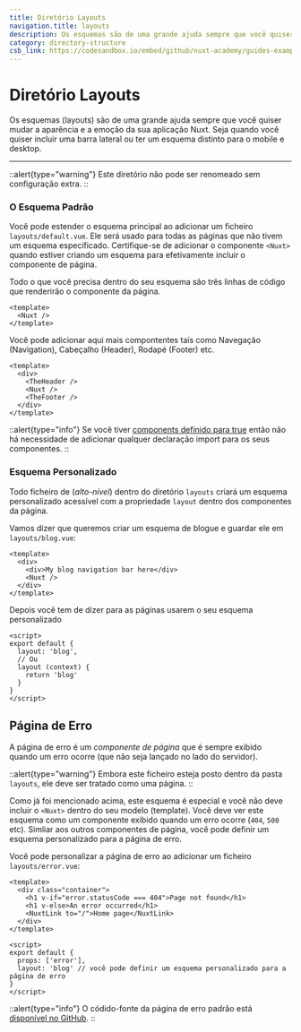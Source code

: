 ```yaml
---
title: Diretório Layouts
navigation.title: layouts
description: Os esquemas são de uma grande ajuda sempre que você quiser mudar a aparência e a emoção da sua aplicação Nuxt. Seja quando você quiser incluir uma barra lateral ou ter um esquema distinto para o mobile e desktop.
category: directory-structure
csb_link: https://codesandbox.io/embed/github/nuxt-academy/guides-examples/tree/master/04_directory_structure/07_layouts?fontsize=14&hidenavigation=1&theme=dark
---
```

# Diretório Layouts

Os esquemas (layouts) são de uma grande ajuda sempre que você quiser mudar a aparência e a emoção da sua aplicação Nuxt. Seja quando você quiser incluir uma barra lateral ou ter um esquema distinto para o mobile e desktop.

---

::alert{type="warning"}
Este diretório não pode ser renomeado sem configuração extra.
::

### O Esquema Padrão

Você pode estender o esquema principal ao adicionar um ficheiro `layouts/default.vue`. Ele será usado para todas as páginas que não tivem um esquema especificado. Certifique-se de adicionar o componente `<Nuxt>` quando estiver criando um esquema para efetivamente incluir o componente de página.

Todo o que você precisa dentro do seu esquema são três linhas de código que renderirão o componente da página.

```html{}[layouts/default.vue]
<template>
  <Nuxt />
</template>
```

Você pode adicionar aqui mais compontentes taís como Navegação (Navigation), Cabeçalho (Header), Rodapé (Footer) etc.

```html{}[layouts/default.vue]
<template>
  <div>
    <TheHeader />
    <Nuxt />
    <TheFooter />
  </div>
</template>
```

::alert{type="info"}
Se você tiver [components definido para true](/docs/directory-structure/components) então não há necessidade de adicionar qualquer declaração import para os seus componentes.
::

### Esquema Personalizado

Todo ficheiro de (_alto-nível_) dentro do diretório `layouts` criará um esquema personalizado acessível com a propriedade `layout` dentro dos componentes da página.

Vamos dizer que queremos criar um esquema de blogue e guardar ele em `layouts/blog.vue`:

```html{}[layouts/blog.vue]
<template>
  <div>
    <div>My blog navigation bar here</div>
    <Nuxt />
  </div>
</template>
```

Depois você tem de dizer para as páginas usarem o seu esquema personalizado

```js{}[pages/posts.vue]
<script>
export default {
  layout: 'blog',
  // Ou
  layout (context) {
    return 'blog'
  }
}
</script>
```

## Página de Erro

A página de erro é um *componente de página* que é sempre exibido quando um erro ocorre (que não seja lançado no lado do servidor).

::alert{type="warning"}
Embora este ficheiro esteja posto dentro da pasta `layouts`, ele deve ser tratado como uma página.
::

Como já foi mencionado acima, este esquema é especial e você não deve incluir o `<Nuxt>` dentro do seu modelo (template). Você deve ver este esquema como um componente exibido quando um erro ocorre (`404`, `500` etc). Simliar aos outros componentes de página, você pode definir um esquema personalizado para a página de erro.

Você pode personalizar a página de erro ao adicionar um ficheiro `layouts/error.vue`:

```js{}[layouts/error.vue]
<template>
  <div class="container">
    <h1 v-if="error.statusCode === 404">Page not found</h1>
    <h1 v-else>An error occurred</h1>
    <NuxtLink to="/">Home page</NuxtLink>
  </div>
</template>

<script>
export default {
  props: ['error'],
  layout: 'blog' // você pode definir um esquema personalizado para a página de erro
}
</script>
```

::alert{type="info"}
O códido-fonte da página de erro padrão está [disponível no GitHub](https://github.com/nuxt/nuxt.js/blob/dev/packages/vue-app/template/components/nuxt-error.vue).
::
